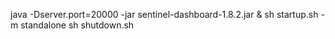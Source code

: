java -Dserver.port=20000 -jar sentinel-dashboard-1.8.2.jar &
sh startup.sh -m standalone
sh shutdown.sh